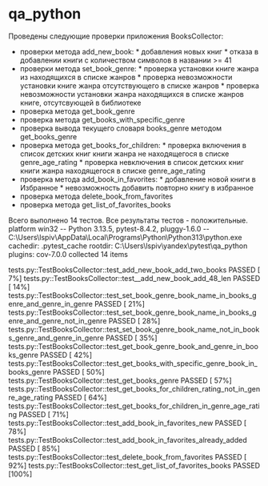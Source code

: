 # qa_python
Проведены следующие проверки приложения BooksCollector:
- проверки метода add_new_book:
        * добавления новых книг 
        * отказа в добавлении книги с количеством символов в  названии >= 41 
- проверки метода set_book_genre:
        * проверка установки книге жанра из находящихся в списке жанров
        * проверка невозможности установки книге жанра отсутствующего в списке жанров
        * проверка невозможности установки жанра находящихся в списке жанров книге, отсутсвующей в библиотеке
- проверка метода get_book_genre
- проверка метода get_books_with_specific_genre
- проверка вывода текущего словаря books_genre методом get_books_genre
- проверка метода  get_books_for_children:
        * проверка включения в список детских книг книги жанра не находящегося в списке genre_age_rating
        * проверка невключения в список детских книг книги жанра находящегося в списке genre_age_rating
- проверка метода add_book_in_favorites:
        * добавление новой книги в Избранное
        * невозможность добавить повторно книгу в избранное
- проверка метода delete_book_from_favorites
- проверка метода get_list_of_favorites_books

Всего выполнено 14 тестов. Все результаты тестов - положительные.
platform win32 -- Python 3.13.5, pytest-8.4.2, pluggy-1.6.0 -- C:\Users\lspiv\AppData\Local\Programs\Python\Python313\python.exe
cachedir: .pytest_cache
rootdir: C:\Users\lspiv\yandex\pytest\qa_python
plugins: cov-7.0.0
collected 14 items

tests.py::TestBooksCollector::test_add_new_book_add_two_books PASSED                                                                     [  7%]
tests.py::TestBooksCollector::test__add_new_book_add_48_len PASSED                                                                       [ 14%]
tests.py::TestBooksCollector::test_set_book_genre_book_name_in_books_genre_and_genre_in_genre PASSED                                     [ 21%]
tests.py::TestBooksCollector::test_set_book_genre_book_name_in_books_genre_and_genre_not_in_genre PASSED                                 [ 28%]
tests.py::TestBooksCollector::test_set_book_genre_book_name_not_in_books_genre_and_genre_in_genre PASSED                                 [ 35%]
tests.py::TestBooksCollector::test_get_book_genre_book_and_genre_in_books_genre PASSED                                                   [ 42%]
tests.py::TestBooksCollector::test_get_books_with_specific_genre_book_in_books_genre PASSED                                              [ 50%]
tests.py::TestBooksCollector::test_get_books_genre PASSED                                                                                [ 57%]
tests.py::TestBooksCollector::test_get_books_for_children_rating_not_in_genre_age_rating PASSED                                          [ 64%]
tests.py::TestBooksCollector::test_get_books_for_children_in_genre_age_rating PASSED                                                     [ 71%]
tests.py::TestBooksCollector::test_add_book_in_favorites_new PASSED                                                                      [ 78%]
tests.py::TestBooksCollector::test_add_book_in_favorites_already_added PASSED                                                            [ 85%]
tests.py::TestBooksCollector::test_delete_book_from_favorites PASSED                                                                     [ 92%]
tests.py::TestBooksCollector::test_get_list_of_favorites_books PASSED                                                                    [100%] 
